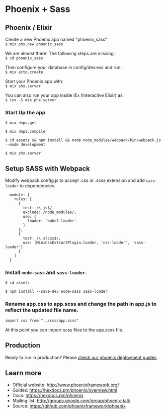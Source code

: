 # Phoenix + Sass

## Phoenix / Elixir
Create a new Phoenix app named "phoenix_sass"<br />
  `$ mix phx.new phoenix_sass`

We are almost there! The following steps are missing:<br />
  `$ cd phoenix_sass`

Then configure your database in config/dev.exs and run:<br />
  `$ mix ecto.create`

Start your Phoenix app with:<br />
  `$ mix phx.server`

You can also run your app inside IEx (Interactive Elixir) as:<br />
  `$ iex -S mix phx.server`

### Start Up the app
  `$ mix deps.get`
  
  `$ mix deps.compile`
  
  `$ cd assets && npm install && node node_modules/webpack/bin/webpack.js --mode development`
  
  `$ mix phx.server`

## Setup SASS with Webpack
Modify webpack.config.js to accept .css or .scss extension and add `sass-loader` to dependencies.
```
  module: {
    rules: [
      {
        test: /\.js$/,
        exclude: /node_modules/,
        use: {
          loader: 'babel-loader'
        }
      },
      {
        test: /\.s?css$/,
        use: [MiniCssExtractPlugin.loader, 'css-loader', 'sass-loader']
      }
    ]
  }
```
### Install `node-sass` and `sass-loader`.
`$ cd assets`

`$ npm install --save-dev node-sass sass-loader`

### Rename app.css to app.scss and change the path in app.js to reflect the updated file name.
`import css from "../css/app.scss"`

At this point you can import scss files to the app.scss file.

## Production 
Ready to run in production? Please [check our phoenix deployment guides](https://hexdocs.pm/phoenix/deployment.html).

## Learn more

  * Official website: http://www.phoenixframework.org/
  * Guides: https://hexdocs.pm/phoenix/overview.html
  * Docs: https://hexdocs.pm/phoenix
  * Mailing list: http://groups.google.com/group/phoenix-talk
  * Source: https://github.com/phoenixframework/phoenix
